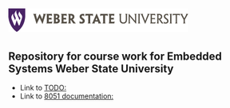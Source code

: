 [logo]: /documents/wsu_horiz1.png "Weber State University"

![alt text][logo]
======

Repository for course work for Embedded Systems Weber State University
--------------------------------------------------------------------------------

* Link to [TODO:](TODO.md) 
* Link to [8051 documentation:](documents/C8051F020DK_user_guide.pdf)




